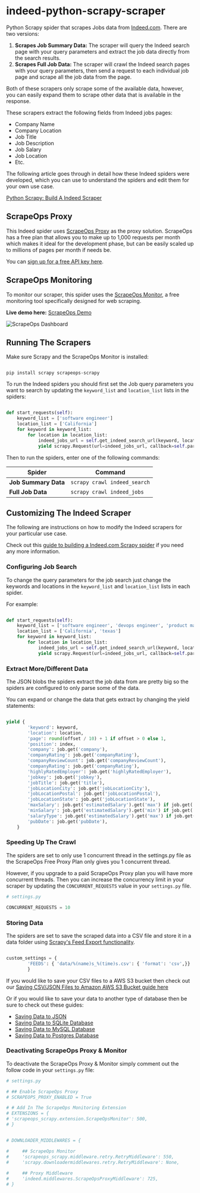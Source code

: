 # indeed-python-scrapy-scraper
Python Scrapy spider that scrapes Jobs data from [Indeed.com](https://www.indeed.com/). There are two versions:

1. **Scrapes Job Summary Data:** The scraper will query the Indeed search page with your query parameters and extract the job data directly from the search results.
2. **Scrapes Full Job Data:** The scraper will crawl the Indeed search pages with your query parameters, then send a request to each individual job page and scrape all the job data from the page.

Both of these scrapers only scrape some of the available data, however, you can easily expand them to scrape other data that is available in the response.

These scrapers extract the following fields from Indeed jobs pages:

- Company Name
- Company Location
- Job Title
- Job Description
- Job Salary
- Job Location
- Etc.

The following article goes through in detail how these Indeed spiders were developed, which you can use to understand the spiders and edit them for your own use case.

[Python Scrapy: Build A Indeed Scraper](https://scrapeops.io/python-scrapy-playbook/python-scrapy-indeed-scraper/)

## ScrapeOps Proxy
This Indeed spider uses [ScrapeOps Proxy](https://scrapeops.io/proxy-aggregator/) as the proxy solution. ScrapeOps has a free plan that allows you to make up to 1,000 requests per month which makes it ideal for the development phase, but can be easily scaled up to millions of pages per month if needs be.

You can [sign up for a free API key here](https://scrapeops.io/app/register/main).


## ScrapeOps Monitoring
To monitor our scraper, this spider uses the [ScrapeOps Monitor](https://scrapeops.io/monitoring-scheduling/), a free monitoring tool specifically designed for web scraping. 

**Live demo here:** [ScrapeOps Demo](https://scrapeops.io/app/login/demo) 

![ScrapeOps Dashboard](https://scrapeops.io/assets/images/scrapeops-promo-286a59166d9f41db1c195f619aa36a06.png)



## Running The Scrapers
Make sure Scrapy and the ScrapeOps Monitor is installed:

```

pip install scrapy scrapeops-scrapy

```

To run the Indeed spiders you should first set the Job query parameters you want to search by updating the `keyword_list` and `location_list` lists in the spiders:

```python

def start_requests(self):
    keyword_list = ['software engineer']
    location_list = ['California']
    for keyword in keyword_list:
        for location in location_list:
            indeed_jobs_url = self.get_indeed_search_url(keyword, location)
            yield scrapy.Request(url=indeed_jobs_url, callback=self.parse_search_results, meta={'keyword': keyword, 'location': location, 'offset': 0})

```

Then to run the spiders, enter one of the following commands:

| Spider  |      Command      |
|----------|-------------|
| **Job Summary Data** |  `scrapy crawl indeed_search` | 
| **Full Job Data** |  `scrapy crawl indeed_jobs` | 


## Customizing The Indeed Scraper
The following are instructions on how to modify the Indeed scrapers for your particular use case.

Check out this [guide to building a Indeed.com Scrapy spider](https://scrapeops.io/python-scrapy-playbook/python-scrapy-indeed-scraper/) if you need any more information.

### Configuring Job Search
To change the query parameters for the job search just change the keywords and locations in the `keyword_list` and `location_list` lists in each spider.

For example:

```python

def start_requests(self):
    keyword_list = ['software engineer', 'devops engineer', 'product manager']
    location_list = ['California', 'texas']
    for keyword in keyword_list:
        for location in location_list:
            indeed_jobs_url = self.get_indeed_search_url(keyword, location)
            yield scrapy.Request(url=indeed_jobs_url, callback=self.parse_search_results, meta={'keyword': keyword, 'location': location, 'offset': 0})

```

### Extract More/Different Data
The JSON blobs the spiders extract the job data from are pretty big so the spiders are configured to only parse some of the data. 

You can expand or change the data that gets extract by changing the yield statements:

```python

yield {
        'keyword': keyword,
        'location': location,
        'page': round(offset / 10) + 1 if offset > 0 else 1,
        'position': index,
        'company': job.get('company'),
        'companyRating': job.get('companyRating'),
        'companyReviewCount': job.get('companyReviewCount'),
        'companyRating': job.get('companyRating'),
        'highlyRatedEmployer': job.get('highlyRatedEmployer'),
        'jobkey': job.get('jobkey'),
        'jobTitle': job.get('title'),
        'jobLocationCity': job.get('jobLocationCity'),
        'jobLocationPostal': job.get('jobLocationPostal'),
        'jobLocationState': job.get('jobLocationState'),
        'maxSalary': job.get('estimatedSalary').get('max') if job.get('estimatedSalary') is not None else 0,
        'minSalary': job.get('estimatedSalary').get('min') if job.get('estimatedSalary') is not None else 0,
        'salaryType': job.get('estimatedSalary').get('max') if job.get('estimatedSalary') is not None else 'none',
        'pubDate': job.get('pubDate'),
    }

```

### Speeding Up The Crawl
The spiders are set to only use 1 concurrent thread in the settings.py file as the ScrapeOps Free Proxy Plan only gives you 1 concurrent thread.

However, if you upgrade to a paid ScrapeOps Proxy plan you will have more concurrent threads. Then you can increase the concurrency limit in your scraper by updating the `CONCURRENT_REQUESTS` value in your ``settings.py`` file.

```python
# settings.py

CONCURRENT_REQUESTS = 10

```

### Storing Data
The spiders are set to save the scraped data into a CSV file and store it in a data folder using [Scrapy's Feed Export functionality](https://docs.scrapy.org/en/latest/topics/feed-exports.html).

```python

custom_settings = {
        'FEEDS': { 'data/%(name)s_%(time)s.csv': { 'format': 'csv',}}
        }

```

If you would like to save your CSV files to a AWS S3 bucket then check out our [Saving CSV/JSON Files to Amazon AWS S3 Bucket guide here](https://scrapeops.io//python-scrapy-playbook/scrapy-save-aws-s3)

Or if you would like to save your data to another type of database then be sure to check out these guides:

- [Saving Data to JSON](https://scrapeops.io/python-scrapy-playbook/scrapy-save-json-files)
- [Saving Data to SQLite Database](https://scrapeops.io/python-scrapy-playbook/scrapy-save-data-sqlite)
- [Saving Data to MySQL Database](https://scrapeops.io/python-scrapy-playbook/scrapy-save-data-mysql)
- [Saving Data to Postgres Database](https://scrapeops.io/python-scrapy-playbook/scrapy-save-data-postgres)

### Deactivating ScrapeOps Proxy & Monitor
To deactivate the ScrapeOps Proxy & Monitor simply comment out the follow code in your `settings.py` file:

```python
# settings.py

# ## Enable ScrapeOps Proxy
# SCRAPEOPS_PROXY_ENABLED = True

# # Add In The ScrapeOps Monitoring Extension
# EXTENSIONS = {
# 'scrapeops_scrapy.extension.ScrapeOpsMonitor': 500, 
# }


# DOWNLOADER_MIDDLEWARES = {

#     ## ScrapeOps Monitor
#     'scrapeops_scrapy.middleware.retry.RetryMiddleware': 550,
#     'scrapy.downloadermiddlewares.retry.RetryMiddleware': None,
    
#     ## Proxy Middleware
#     'indeed.middlewares.ScrapeOpsProxyMiddleware': 725,
# }

```

